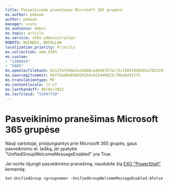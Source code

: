 ```yaml
---
title: Pasveikinimo pranešimas Microsoft 365 grupėse
ms.author: pebaum
author: pebaum
manager: scotv
ms.audience: Admin
ms.topic: article
ms.service: o365-administration
ROBOTS: NOINDEX, NOFOLLOW
localization_priority: Priority
ms.collection: Adm_O365
ms.custom:
- "1200024"
- "5685"
ms.openlocfilehash: 81127b79d4e5a16686ca46d67bfac73c15891938491a702219cd73757c4e106c
ms.sourcegitcommit: b5f7da89a650d2915dc652449623c78be6247175
ms.translationtype: MT
ms.contentlocale: lt-LT
ms.lasthandoff: 08/05/2021
ms.locfileid: "53997718"
---
```

# <a name="welcome-message-in-microsoft-365-groups"></a>Pasveikinimo pranešimas Microsoft 365 grupėse

Nauji vartotojai, prisijungiantys prie Microsoft 365 grupės, gaus pasveikinimo el. laišką, jei ypatybė "UnifiedGroupWelcomeMessageEnabled" yra True.

Jei norite išjungti pasveikinimo pranešimą, naudokite šią [EXO "PowerShell"](https://docs.microsoft.com/powershell/exchange/exchange-online/exchange-online-powershell-v2/exchange-online-powershell-v2?view=exchange-ps) komandą:

`
Set-UnifiedGroup <groupname> -UnifiedGroupWelcomeMessageEnabled:$False
`
